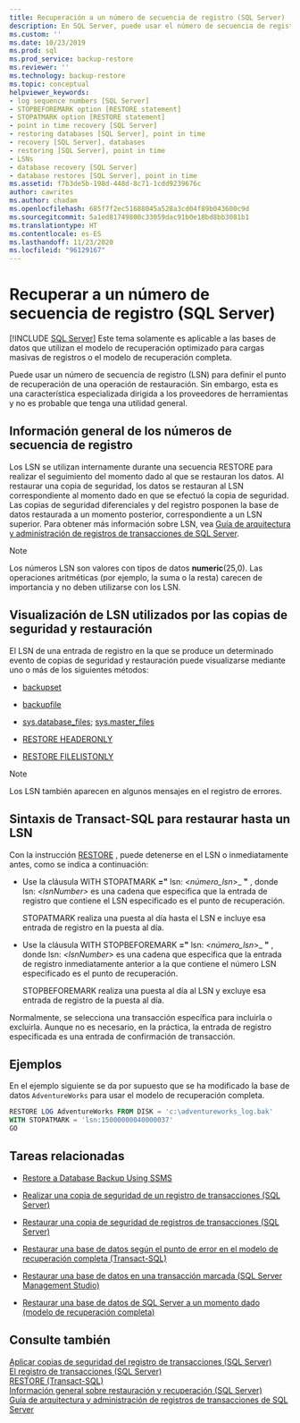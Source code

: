 ```yaml
---
title: Recuperación a un número de secuencia de registro (SQL Server) | Microsoft Docs
description: En SQL Server, puede usar el número de secuencia de registro (LSN) para realizar una recuperación a un momento determinado. Esta característica está destinada a los proveedores de herramientas.
ms.custom: ''
ms.date: 10/23/2019
ms.prod: sql
ms.prod_service: backup-restore
ms.reviewer: ''
ms.technology: backup-restore
ms.topic: conceptual
helpviewer_keywords:
- log sequence numbers [SQL Server]
- STOPBEFOREMARK option [RESTORE statement]
- STOPATMARK option [RESTORE statement]
- point in time recovery [SQL Server]
- restoring databases [SQL Server], point in time
- recovery [SQL Server], databases
- restoring [SQL Server], point in time
- LSNs
- database recovery [SQL Server]
- database restores [SQL Server], point in time
ms.assetid: f7b3de5b-198d-448d-8c71-1cdd9239676c
author: cawrites
ms.author: chadam
ms.openlocfilehash: 685f7f2ec51688045a528a3cd04f89b043600c9d
ms.sourcegitcommit: 5a1ed81749800c33059dac91b0e18bd8bb3081b1
ms.translationtype: HT
ms.contentlocale: es-ES
ms.lasthandoff: 11/23/2020
ms.locfileid: "96129167"
---
```

# <a name="recover-to-a-log-sequence-number-sql-server"></a>Recuperar a un número de secuencia de registro (SQL Server)
 [!INCLUDE [SQL Server](../../includes/applies-to-version/sqlserver.md)]
  Este tema solamente es aplicable a las bases de datos que utilizan el modelo de recuperación optimizado para cargas masivas de registros o el modelo de recuperación completa.  
  
 Puede usar un número de secuencia de registro (LSN) para definir el punto de recuperación de una operación de restauración. Sin embargo, esta es una característica especializada dirigida a los proveedores de herramientas y no es probable que tenga una utilidad general.  
  
##  <a name="overview-of-log-sequence-numbers"></a><a name="LSNs"></a> Información general de los números de secuencia de registro  
 Los LSN se utilizan internamente durante una secuencia RESTORE para realizar el seguimiento del momento dado al que se restauran los datos. Al restaurar una copia de seguridad, los datos se restauran al LSN correspondiente al momento dado en que se efectuó la copia de seguridad. Las copias de seguridad diferenciales y del registro posponen la base de datos restaurada a un momento posterior, correspondiente a un LSN superior. Para obtener más información sobre LSN, vea [Guía de arquitectura y administración de registros de transacciones de SQL Server](../../relational-databases/sql-server-transaction-log-architecture-and-management-guide.md#Logical_Arch).  
  
> [!NOTE]  
> Los números LSN son valores con tipos de datos **numeric**(25,0). Las operaciones aritméticas (por ejemplo, la suma o la resta) carecen de importancia y no deben utilizarse con los LSN.  
 
## <a name="viewing-lsns-used-by-backup-and-restore"></a>Visualización de LSN utilizados por las copias de seguridad y restauración  
 El LSN de una entrada de registro en la que se produce un determinado evento de copias de seguridad y restauración puede visualizarse mediante uno o más de los siguientes métodos:  
  
-   [backupset](../../relational-databases/system-tables/backupset-transact-sql.md)  
  
-   [backupfile](../../relational-databases/system-tables/backupfile-transact-sql.md)  
  
-   [sys.database_files](../../relational-databases/system-catalog-views/sys-database-files-transact-sql.md); [sys.master_files](../../relational-databases/system-catalog-views/sys-master-files-transact-sql.md)  
  
-   [RESTORE HEADERONLY](../../t-sql/statements/restore-statements-headeronly-transact-sql.md)  
  
-   [RESTORE FILELISTONLY](../../t-sql/statements/restore-statements-filelistonly-transact-sql.md)  
  
> [!NOTE]  
>  Los LSN también aparecen en algunos mensajes en el registro de errores.  
  
## <a name="transact-sql-syntax-for-restoring-to-an-lsn"></a>Sintaxis de Transact-SQL para restaurar hasta un LSN  
 Con la instrucción [RESTORE](../../t-sql/statements/restore-statements-transact-sql.md) , puede detenerse en el LSN o inmediatamente antes, como se indica a continuación:  
  
-   Use la cláusula WITH STOPATMARK **="** lsn: _<número_lsn_>_ **"** , donde lsn: *\<lsnNumber>* es una cadena que especifica que la entrada de registro que contiene el LSN especificado es el punto de recuperación.  
  
     STOPATMARK realiza una puesta al día hasta el LSN e incluye esa entrada de registro en la puesta al día.  
  
-   Use la cláusula WITH STOPBEFOREMARK **="** lsn: _<número_lsn_>_ **"** , donde lsn: *\<lsnNumber>* es una cadena que especifica que la entrada de registro inmediatamente anterior a la que contiene el número LSN especificado es el punto de recuperación.  
  
     STOPBEFOREMARK realiza una puesta al día al LSN y excluye esa entrada de registro de la puesta al día.  
  
 Normalmente, se selecciona una transacción específica para incluirla o excluirla. Aunque no es necesario, en la práctica, la entrada de registro especificada es una entrada de confirmación de transacción.  
  
## <a name="examples"></a>Ejemplos  
 En el ejemplo siguiente se da por supuesto que se ha modificado la base de datos `AdventureWorks` para usar el modelo de recuperación completa.  
  
```sql  
RESTORE LOG AdventureWorks FROM DISK = 'c:\adventureworks_log.bak'   
WITH STOPATMARK = 'lsn:15000000040000037'  
GO  
```  
  
##  <a name="related-tasks"></a><a name="RelatedTasks"></a> Tareas relacionadas  
  
-   [Restore a Database Backup Using SSMS](../../relational-databases/backup-restore/restore-a-database-backup-using-ssms.md)  
  
-   [Realizar una copia de seguridad de un registro de transacciones &#40;SQL Server&#41;](../../relational-databases/backup-restore/back-up-a-transaction-log-sql-server.md)  
  
-   [Restaurar una copia de seguridad de registros de transacciones &#40;SQL Server&#41;](../../relational-databases/backup-restore/restore-a-transaction-log-backup-sql-server.md)  
  
-   [Restaurar una base de datos según el punto de error en el modelo de recuperación completa &#40;Transact-SQL&#41;](../../relational-databases/backup-restore/restore-database-to-point-of-failure-full-recovery.md)  
  
-   [Restaurar una base de datos en una transacción marcada &#40;SQL Server Management Studio&#41;](../../relational-databases/backup-restore/restore-a-database-to-a-marked-transaction-sql-server-management-studio.md)  
  
-   [Restaurar una base de datos de SQL Server a un momento dado &#40;modelo de recuperación completa&#41;](../../relational-databases/backup-restore/restore-a-sql-server-database-to-a-point-in-time-full-recovery-model.md)  
  
## <a name="see-also"></a>Consulte también  
 [Aplicar copias de seguridad del registro de transacciones &#40;SQL Server&#41;](../../relational-databases/backup-restore/apply-transaction-log-backups-sql-server.md)   
 [El registro de transacciones &#40;SQL Server&#41;](../../relational-databases/logs/the-transaction-log-sql-server.md)     
 [RESTORE &#40;Transact-SQL&#41;](../../t-sql/statements/restore-statements-transact-sql.md)     
 [Información general sobre restauración y recuperación (SQL Server)](../../relational-databases/backup-restore/restore-and-recovery-overview-sql-server.md#TlogAndRecovery)       
 [Guía de arquitectura y administración de registros de transacciones de SQL Server](../../relational-databases/sql-server-transaction-log-architecture-and-management-guide.md)      
  
